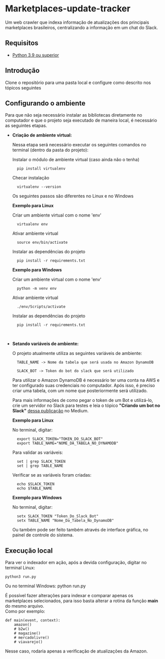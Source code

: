 # Marketplaces-update-tracker

Um web crawler que indexa informação de atualizações dos principais marketplaces brasileiros, centralizando a informação em um chat do Slack. <br>

## Requisitos
- [Python 3.9 ou superior](https://www.python.org/downloads/ "Download Python")

## Introdução

Clone o repositório para uma pasta local e configure como descrito nos tópicos seguintes
## Configurando o ambiente

Para que não seja necessário instalar as bibliotecas diretamente no computador e que o projeto seja executado de maneira local, é necessário as seguintes etapas.

- **Criação de ambiente virtual:**

    Nessa etapa será necessário executar os seguintes comandos no terminal (dentro da pasta do projeto):

    Instalar o módulo de ambiente virtual (caso ainda não o tenha)

        pip install virtualenv

    Checar instalação

        virtualenv --version

    Os seguintes passos são diferentes no Linux e no Windows

    **Exemplo para Linux**

    Criar um ambiente virtual com o nome 'env'

        virtualenv env

    Ativar ambiente virtual

        source env/bin/activate

    Instalar as dependências do projeto

        pip install -r requirements.txt

    **Exemplo para Windows**

    Criar um ambiente virtual com o nome 'env'

        python -m venv env

    Ativar ambiente virtual

        ./env/Scripts/activate

    Instalar as dependências do projeto

        pip install -r requirements.txt

    <br>

- **Setando variáveis de ambiente:**

    O projeto atualmente utiliza as seguintes variáveis de ambiente:

        TABLE_NAME -> Nome da tabela que será usada no Amazon DynamoDB

        SLACK_BOT -> Token do bot do slack que será utilizado

    Para utilizar o Amazon DynamoDB é necessário ter uma conta na AWS e ter configurado suas credenciais no computador. Após isso, é preciso criar uma tabela, com um nome que posteriormente será utilizado.

    Para mais informações de como pegar o token de um Bot e utilizá-lo, crie um servidor no Slack para testes e leia o tópico **"Criando um bot no Slack"** [dessa publicação](https://medium.com/@gpiress/criando-um-bot-no-slack-dd1895cc6422) no Medium.

    **Exemplo para Linux**<br>

    No terminal, digitar:

        export SLACK_TOKEN="TOKEN_DO_SLACK_BOT"
        export TABLE_NAME="NOME_DA_TABELA_NO_DYNAMODB"

    Para validar as variáveis:

        set | grep SLACK_TOKEN
        set | grep TABLE_NAME

    Verificar se as variáveis foram criadas:

        echo $SLACK_TOKEN
        echo $TABLE_NAME

    **Exemplo para Windows** <br>

    No terminal, digitar:

        setx SLACK_TOKEN "Token_Do_Slack_Bot"
        setx TABLE_NAME "Nome_Da_Tabela_No_DynamoDB"

    Ou também pode ser feito também através de interface gráfica, no painel de controle do sistema.

## Execução local

Para ver o indexador em ação, após a devida configuração, digitar no terminal Linux:

    python3 run.py

Ou no terminal Windows:
    python run.py

É possível fazer alterações para indexar e comparar apenas os marketplaces selecionados, para isso basta alterar a rotina da função **main** do mesmo arquivo. <br>
Como por exemplo:

    def main(event, context):
        amazon()
        # b2w()
        # magazine()
        # mercadolivre()
        # viavarejo()

Nesse caso, rodaria apenas a verificação de atualizações da Amazon.

